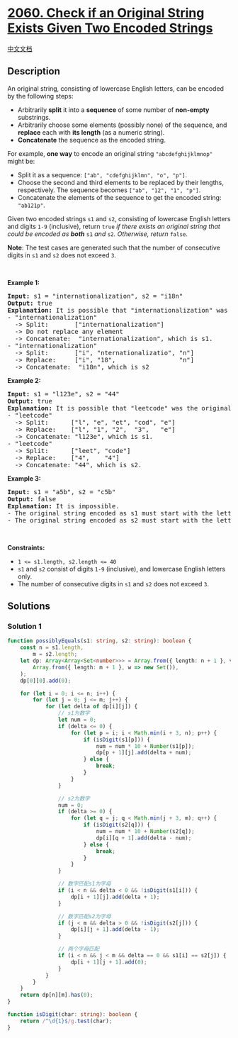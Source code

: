 # [2060. Check if an Original String Exists Given Two Encoded Strings](https://leetcode.com/problems/check-if-an-original-string-exists-given-two-encoded-strings)

[中文文档](./solution/2000-2099/2060.Check%20if%20an%20Original%20String%20Exists%20Given%20Two%20Encoded%20Strings/README.md)

<!-- tags:String,Dynamic Programming -->

## Description

<p>An original string, consisting of lowercase English letters, can be encoded by the following steps:</p>

<ul>
	<li>Arbitrarily <strong>split</strong> it into a <strong>sequence</strong> of some number of <strong>non-empty</strong> substrings.</li>
	<li>Arbitrarily choose some elements (possibly none) of the sequence, and <strong>replace</strong> each with <strong>its length</strong> (as a numeric string).</li>
	<li><strong>Concatenate</strong> the sequence as the encoded string.</li>
</ul>

<p>For example, <strong>one way</strong> to encode an original string <code>&quot;abcdefghijklmnop&quot;</code> might be:</p>

<ul>
	<li>Split it as a sequence: <code>[&quot;ab&quot;, &quot;cdefghijklmn&quot;, &quot;o&quot;, &quot;p&quot;]</code>.</li>
	<li>Choose the second and third elements to be replaced by their lengths, respectively. The sequence becomes <code>[&quot;ab&quot;, &quot;12&quot;, &quot;1&quot;, &quot;p&quot;]</code>.</li>
	<li>Concatenate the elements of the sequence to get the encoded string: <code>&quot;ab121p&quot;</code>.</li>
</ul>

<p>Given two encoded strings <code>s1</code> and <code>s2</code>, consisting of lowercase English letters and digits <code>1-9</code> (inclusive), return <code>true</code><em> if there exists an original string that could be encoded as <strong>both</strong> </em><code>s1</code><em> and </em><code>s2</code><em>. Otherwise, return </em><code>false</code>.</p>

<p><strong>Note</strong>: The test cases are generated such that the number of consecutive digits in <code>s1</code> and <code>s2</code> does not exceed <code>3</code>.</p>

<p>&nbsp;</p>
<p><strong class="example">Example 1:</strong></p>

<pre>
<strong>Input:</strong> s1 = &quot;internationalization&quot;, s2 = &quot;i18n&quot;
<strong>Output:</strong> true
<strong>Explanation:</strong> It is possible that &quot;internationalization&quot; was the original string.
- &quot;internationalization&quot; 
  -&gt; Split:       [&quot;internationalization&quot;]
  -&gt; Do not replace any element
  -&gt; Concatenate:  &quot;internationalization&quot;, which is s1.
- &quot;internationalization&quot;
  -&gt; Split:       [&quot;i&quot;, &quot;nternationalizatio&quot;, &quot;n&quot;]
  -&gt; Replace:     [&quot;i&quot;, &quot;18&quot;,                 &quot;n&quot;]
  -&gt; Concatenate:  &quot;i18n&quot;, which is s2
</pre>

<p><strong class="example">Example 2:</strong></p>

<pre>
<strong>Input:</strong> s1 = &quot;l123e&quot;, s2 = &quot;44&quot;
<strong>Output:</strong> true
<strong>Explanation:</strong> It is possible that &quot;leetcode&quot; was the original string.
- &quot;leetcode&quot; 
  -&gt; Split:      [&quot;l&quot;, &quot;e&quot;, &quot;et&quot;, &quot;cod&quot;, &quot;e&quot;]
  -&gt; Replace:    [&quot;l&quot;, &quot;1&quot;, &quot;2&quot;,  &quot;3&quot;,   &quot;e&quot;]
  -&gt; Concatenate: &quot;l123e&quot;, which is s1.
- &quot;leetcode&quot; 
  -&gt; Split:      [&quot;leet&quot;, &quot;code&quot;]
  -&gt; Replace:    [&quot;4&quot;,    &quot;4&quot;]
  -&gt; Concatenate: &quot;44&quot;, which is s2.
</pre>

<p><strong class="example">Example 3:</strong></p>

<pre>
<strong>Input:</strong> s1 = &quot;a5b&quot;, s2 = &quot;c5b&quot;
<strong>Output:</strong> false
<strong>Explanation:</strong> It is impossible.
- The original string encoded as s1 must start with the letter &#39;a&#39;.
- The original string encoded as s2 must start with the letter &#39;c&#39;.
</pre>

<p>&nbsp;</p>
<p><strong>Constraints:</strong></p>

<ul>
	<li><code>1 &lt;= s1.length, s2.length &lt;= 40</code></li>
	<li><code>s1</code> and <code>s2</code> consist of digits <code>1-9</code> (inclusive), and lowercase English letters only.</li>
	<li>The number of consecutive digits in <code>s1</code> and <code>s2</code> does not exceed <code>3</code>.</li>
</ul>

## Solutions

### Solution 1

<!-- tabs:start -->

```ts
function possiblyEquals(s1: string, s2: string): boolean {
    const n = s1.length,
        m = s2.length;
    let dp: Array<Array<Set<number>>> = Array.from({ length: n + 1 }, v =>
        Array.from({ length: m + 1 }, w => new Set()),
    );
    dp[0][0].add(0);

    for (let i = 0; i <= n; i++) {
        for (let j = 0; j <= m; j++) {
            for (let delta of dp[i][j]) {
                // s1为数字
                let num = 0;
                if (delta <= 0) {
                    for (let p = i; i < Math.min(i + 3, n); p++) {
                        if (isDigit(s1[p])) {
                            num = num * 10 + Number(s1[p]);
                            dp[p + 1][j].add(delta + num);
                        } else {
                            break;
                        }
                    }
                }

                // s2为数字
                num = 0;
                if (delta >= 0) {
                    for (let q = j; q < Math.min(j + 3, m); q++) {
                        if (isDigit(s2[q])) {
                            num = num * 10 + Number(s2[q]);
                            dp[i][q + 1].add(delta - num);
                        } else {
                            break;
                        }
                    }
                }

                // 数字匹配s1为字母
                if (i < n && delta < 0 && !isDigit(s1[i])) {
                    dp[i + 1][j].add(delta + 1);
                }

                // 数字匹配s2为字母
                if (j < m && delta > 0 && !isDigit(s2[j])) {
                    dp[i][j + 1].add(delta - 1);
                }

                // 两个字母匹配
                if (i < n && j < m && delta == 0 && s1[i] == s2[j]) {
                    dp[i + 1][j + 1].add(0);
                }
            }
        }
    }
    return dp[n][m].has(0);
}

function isDigit(char: string): boolean {
    return /^\d{1}$/g.test(char);
}
```

<!-- tabs:end -->

<!-- end -->
